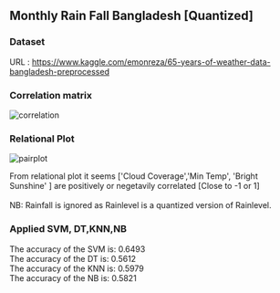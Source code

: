 ## Monthly Rain Fall Bangladesh [Quantized]

### Dataset 
URL : https://www.kaggle.com/emonreza/65-years-of-weather-data-bangladesh-preprocessed

### Correlation matrix 
![correlation](https://user-images.githubusercontent.com/41207912/135913066-3e75188e-55af-4105-8baa-58b43d22d7b6.png)

### Relational Plot
![pairplot](https://user-images.githubusercontent.com/41207912/135913078-546c4c63-b961-4fd5-8408-1218bf15246d.png)

From relational plot it seems ['Cloud Coverage','Min Temp', 'Bright Sunshine'  ] are positively or negetavily correlated [Close to -1 or 1] 
<br>
<br> NB: Rainfall is ignored as Rainlevel is a quantized version of Rainlevel.

### Applied SVM, DT,KNN,NB 
The accuracy of the SVM is: 0.6493 <br>
The accuracy of the DT is: 0.5612 <br>
The accuracy of the KNN is: 0.5979 <br>
The accuracy of the NB is: 0.5821 <br>
